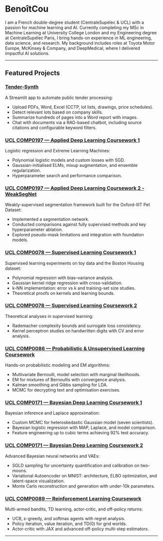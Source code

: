 # BenoîtCou

I am a French double-degree student (CentraleSupélec & UCL) with a passion for machine learning and AI. Currently completing my MSc in Machine Learning at University College London and my Engineering degree at CentraleSupélec Paris, I bring hands-on experience in ML engineering, data science, and research. My background includes roles at Toyota Motor Europe, McKinsey & Company, and DeepMedical, where I delivered impactful AI solutions.

---

## Featured Projects

### [Tender-Synth](https://github.com/BenoitCou/Tender-Synth)
A Streamlit app to automate public tender processing:
- Upload PDFs, Word, Excel (CCTP, lot lists, drawings, price schedules).
- Detect relevant lots based on company skills.
- Summarize hundreds of pages into a Word report with images.
- Chat with documents via a RAG-based chatbot, including source citations and configurable keyword filters.

### [UCL COMP0197 — Applied Deep Learning Coursework 1](https://github.com/BenoitCou/UCL-COMP0197-Applied-Deep-Learning-Coursework-1)
Logistic regression and Extreme Learning Machines:
- Polynomial logistic models and custom losses with SGD.
- Gaussian-initialised ELMs, mixup augmentation, and ensemble regularization.
- Hyperparameter search and performance comparison.

### [UCL COMP0197 — Applied Deep Learning Coursework 2 - WeakSegNet](https://github.com/BenoitCou/UCL-COMP0197-Applied-Deep-Learning-Coursework-2-WeakSegNet)
Weakly-supervised segmentation framework built for the Oxford-IIIT Pet Dataset:
- Implemented a segmentation network.
- Conducted comparisons against fully supervised methods and key hyperparameter ablation.
- Explored pseudo-mask limitations and integration with foundation models.

### [UCL COMP0078 — Supervised Learning Coursework 1](https://github.com/BenoitCou/UCL-COMP0078-Supervised-Learning-Coursework-1)
Supervised learning experiments on toy data and the Boston Housing dataset:
- Polynomial regression with bias–variance analysis.
- Gaussian kernel ridge regression with cross-validation.
- k-NN implementation: error vs k and training-set size studies.
- Theoretical proofs on kernels and learning bounds.

### [UCL COMP0078 — Supervised Learning Coursework 2](https://github.com/BenoitCou/UCL-COMP0078-Supervised-Learning-Coursework-2)
Theoretical analyses in supervised learning:
- Rademacher complexity bounds and surrogate loss consistency.
- Kernel perceptron studies on handwritten digits with CV and error analysis.

### [UCL COMP0086 — Probabilistic & Unsupervised Learning Coursework](https://github.com/BenoitCou/UCL-COMP0086-Probabilistic-and-Unsupervised-Learning-Coursework)
Hands-on probabilistic modeling and EM algorithms:
- Multivariate Bernoulli, model selection with marginal likelihoods.
- EM for mixtures of Bernoullis with convergence analysis.
- Kalman smoothing and Gibbs sampling for LDA.
- MCMC for decrypting text and optimisation exercises.

### [UCL COMP0171 — Bayesian Deep Learning Coursework 1](https://github.com/BenoitCou/UCL-COMP0171-Bayesian-Deep-Learning-Coursework-1)
Bayesian inference and Laplace approximation:
- Custom MCMC for heteroskedastic Gaussian model (seven scientists).
- Bayesian logistic regression with MAP, Laplace, and model comparison.
- Feature engineering up to cubic terms achieving 92% test accuracy.

### [UCL COMP0171 — Bayesian Deep Learning Coursework 2](https://github.com/BenoitCou/UCL-COMP0171-Bayesian-Deep-Learning-Coursework-2)
Advanced Bayesian neural networks and VAEs:
- SGLD sampling for uncertainty quantification and calibration on two-moons.
- Variational Autoencoder on MNIST: architecture, ELBO optimization, and latent-space visualization.
- Monte Carlo reconstruction and generation with under-10k parameters.

### [UCL COMP0089 — Reinforcement Learning Coursework](https://github.com/BenoitCou/UCL-COMP0089-Reinforcement-Learning-Coursework-1)
Multi-armed bandits, TD learning, actor-critic, and off-policy returns:
- UCB, ε-greedy, and softmax agents with regret analysis.
- Policy iteration, value iteration, and TD(0) for grid worlds.
- Actor-critic with JAX and advanced off-policy multi-step estimators.

---
